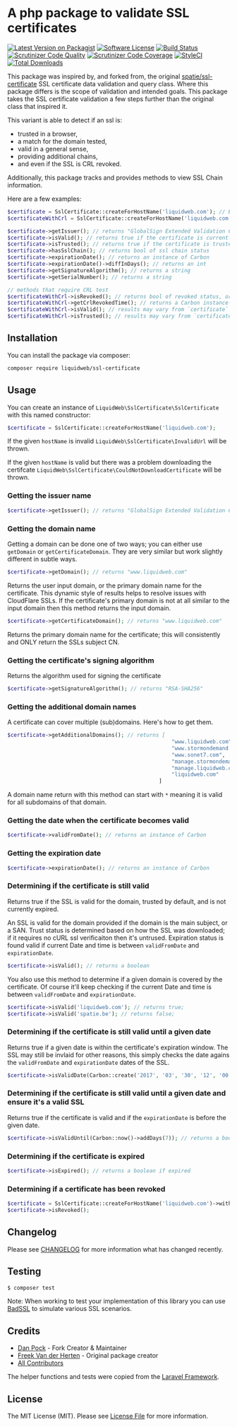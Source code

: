 # A php package to validate SSL certificates

[![Latest Version on Packagist](https://img.shields.io/packagist/v/liquidweb/ssl-certificate.svg?style=flat-square)](https://packagist.org/packages/liquidweb/ssl-certificate)
[![Software License](https://img.shields.io/badge/license-MIT-brightgreen.svg?style=flat-square)](LICENSE.md)
[![Build Status](https://travis-ci.org/liquidweb/ssl-certificate.svg?branch=master)](https://travis-ci.org/liquidweb/ssl-certificate)
[![Scrutinizer Code Quality](https://scrutinizer-ci.com/g/liquidweb/ssl-certificate/badges/quality-score.png?b=master)](https://scrutinizer-ci.com/g/liquidweb/ssl-certificate/?branch=master)
[![Scrutinizer Code Coverage](https://scrutinizer-ci.com/g/liquidweb/ssl-certificate/badges/coverage.png?b=master)](https://scrutinizer-ci.com/g/liquidweb/ssl-certificate/?branch=master)
[![StyleCI](https://styleci.io/repos/68636263/shield?branch=master)](https://styleci.io/repos/68636263)
[![Total Downloads](https://img.shields.io/packagist/dt/liquidweb/ssl-certificate.svg?style=flat-square)](https://packagist.org/packages/liquidweb/ssl-certificate)

This package was inspired by, and forked from, the original [spatie/ssl-certificate](https://github.com/spatie/ssl-certificate) SSL certificate data validation and query class. Where this package differs is the scope of validation and intended goals. This package takes the SSL certificate validation a few steps further than the original class that inspired it.

This variant is able to detect if an ssl is:
* trusted in a browser,
* a match for the domain tested,
* valid in a general sense,
* providing additional chains,
* and even if the SSL is CRL revoked.

Additionally, this package tracks and provides methods to view SSL Chain information.

Here are a few examples:

```php
$certificate = SslCertificate::createForHostName('liquidweb.com'); // Basic SSL test
$certificateWithCrl = SslCertificate::createForHostName('liquidweb.com')->withSslCrlCheck(); // SSL test with CRL checks

$certificate->getIssuer(); // returns "GlobalSign Extended Validation CA - SHA256 - G2"
$certificate->isValid(); // returns true if the certificate is currently valid
$certificate->isTrusted(); // returns true if the certificate is trusted by default
$certificate->hasSslChain(); // returns bool of ssl chain status
$certificate->expirationDate(); // returns an instance of Carbon
$certificate->expirationDate()->diffInDays(); // returns an int
$certificate->getSignatureAlgorithm(); // returns a string
$certificate->getSerialNumber(); // returns a string

// methods that require CRL test
$certificateWithCrl->isRevoked(); // returns bool of revoked status, or null if no list provided
$certificateWithCrl->getCrlRevokedTime(); // returns a Carbon instance of the CRL revocation time
$certificateWithCrl->isValid(); // results may vary from `certificate` if the SSL is CRL revoked
$certificateWithCrl->isTrusted(); // results may vary from `certificate` if the SSL is CRL revoked
```

## Installation

You can install the package via composer:

```bash
composer require liquidweb/ssl-certificate
```

## Usage

You can create an instance of `LiquidWeb\SslCertificate\SslCertificate` with this named constructor:

```php
$certificate = SslCertificate::createForHostName('liquidweb.com');
```

If the given `hostName` is invalid `LiquidWeb\SslCertificate\InvalidUrl` will be thrown.

If the given `hostName` is valid but there was a problem downloading the certifcate `LiquidWeb\SslCertificate\CouldNotDownloadCertificate` will be thrown.

### Getting the issuer name

```php
$certificate->getIssuer(); // returns "GlobalSign Extended Validation CA - SHA256 - G2"
```

### Getting the domain name

Getting a domain can be done one of two ways; you can either use `getDomain` or `getCertificateDomain`.
They are very similar but work slightly different in subtle ways.

```php
$certificate->getDomain(); // returns "www.liquidweb.com"
```

Returns the user input domain, or the primary domain name for the certificate. This dynamic style of results helps to resolve issues with CloudFlare SSLs.
If the certificate's primary domain is not at all similar to the input domain then this method returns the input domain.

```php
$certificate->getCertificateDomain(); // returns "www.liquidweb.com"
```

Returns the primary domain name for the certificate; this will consistently and ONLY return the SSLs subject CN.

### Getting the certificate's signing algorithm

Returns the algorithm used for signing the certificate

```php
$certificate->getSignatureAlgorithm(); // returns "RSA-SHA256"
```

### Getting the additional domain names

A certificate can cover multiple (sub)domains. Here's how to get them.

```php
$certificate->getAdditionalDomains(); // returns [
                                                    "www.liquidweb.com",
                                                    "www.stormondemand.com",
                                                    "www.sonet7.com",
                                                    "manage.stormondemand.com",
                                                    "manage.liquidweb.com",
                                                    "liquidweb.com"
                                                ]
```

A domain name return with this method can start with `*` meaning it is valid for all subdomains of that domain.

### Getting the date when the certificate becomes valid

```php
$certificate->validFromDate(); // returns an instance of Carbon
```

### Getting the expiration date

```php
$certificate->expirationDate(); // returns an instance of Carbon
```

### Determining if the certificate is still valid

Returns true if the SSL is valid for the domain, trusted by default, and is not currently expired.

An SSL is valid for the domain provided if the domain is the main subject, or a SAN.
Trust status is determined based on how the SSL was downloaded; if it requires no cURL ssl verificaiton then it's untrused.
Expiration status is found valid if current Date and time is between `validFromDate` and `expirationDate`.

```php
$certificate->isValid(); // returns a boolean
```

You also use this method to determine if a given domain is covered by the certificate. Of course it'll keep checking if the current Date and time is between `validFromDate` and `expirationDate`.

```php
$certificate->isValid('liquidweb.com'); // returns true;
$certificate->isValid('spatie.be'); // returns false;
```

### Determining if the certificate is still valid until a given date

Returns true if a given date is within the certificate's expiration window. The SSL may still be invlaid for other reasons, this simply checks the date agains the `validFromDate` and `expirationDate` dates of the SSL.

```php
$certificate->isValidDate(Carbon::create('2017', '03', '30', '12', '00', '00', 'utc')); // returns a boolean
```

### Determining if the certificate is still valid until a given date and ensure it's a valid SSL

Returns true if the certificate is valid and if the `expirationDate` is before the given date.

```php
$certificate->isValidUntil(Carbon::now()->addDays(7)); // returns a boolean
```

### Determining if the certificate is expired

```php
$certificate->isExpired(); // returns a boolean if expired
```

### Determining if a certificate has been revoked

```php
$certificate = SslCertificate::createForHostName('liquidweb.com')->withSslCrlCheck();
$certificate->isRevoked();
```

## Changelog

Please see [CHANGELOG](CHANGELOG.md) for more information what has changed recently.

## Testing

``` bash
$ composer test
```

Note: When working to test your implementation of this library you can use [BadSSL](https://badssl.com/) to simulate various SSL scenarios.

## Credits

- [Dan Pock](https://github.com/mallardduck) - Fork Creator & Maintainer
- [Freek Van der Herten](https://github.com/freekmurze) - Original package creator
- [All Contributors](../../contributors)

The helper functions and tests were copied from the [Laravel Framework](https://github.com/laravel/framework).

## License

The MIT License (MIT). Please see [License File](LICENSE.md) for more information.
